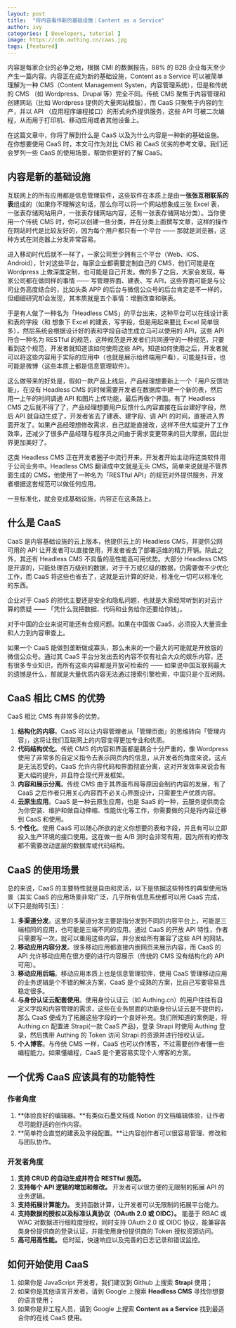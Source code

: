 ```yaml
---
layout: post
title:  "将内容看作新的基础设施：Content as a Service"
author: ivy
categories: [ Developers, tutorial ]
image: https://cdn.authing.cn/caas.jpg
tags: [featured]
---
```

内容是每家企业的必争之地，根据 CMI 的数据报告，88% 的 B2B 企业每天至少产生一篇内容。内容正在成为新的基础设施，Content as a Service 可以被简单理解为一种 CMS（Content Management Systen，内容管理系统），但是和传统的 CMS （如 Wordpress、Drupal 等）完全不同。传统 CMS 聚焦于内容管理和创建网站（比如 Wordpress 提供的大量网站模版），而 CaaS 只聚焦于内容的生产，并以 API （应用程序编程接口）的形式向外提供服务，这些 API 可被二次编程，从而用于打印机、移动应用或者其他设备上。

在这篇文章中，你将了解到什么是 CaaS 以及为什么内容是一种新的基础设施。在你想要使用 CaaS 时，本文可作为对比 CMS 和 CaaS 优劣的参考文章。我们还会罗列一些 CaaS 的使用场景，帮助你更好的了解 CaaS。

## 内容是新的基础设施

互联网上的所有应用都是信息管理软件，这些软件在本质上是由**一张张互相联系的表**组成的（如果你不理解这句话，那么你可以将一个网站想象成三张 Excel 表，一张表存储网站用户，一张表存储网站内容，还有一张表存储网站分类）。当你使用一个传统 CMS 时，你可以创建一些分类，并在分类上面撰写文章，这样的操作在网站时代是比较友好的，因为每个用户都只有一个平台 —— 那就是浏览器，这种方式在浏览器上分发非常容易。

进入移动时代后就不一样了，一家公司至少拥有三个平台（Web、iOS、Android），针对这些平台，每家企业都需要定制自己的 CMS，他们可能是在 Wordpress 上做深度定制，也可能是自己开发。做的多了之后，大家会发现，每家公司都在做同样的事情 —— 写管理界面、建表、写 API，这些界面可能是与公司业务高度结合的，比如头条 APP 的后台与微信公众号的后台肯定是不一样的。但细细研究却会发现，其本质就是五个事情：增删改查和联表。

于是有人做了一种名为「Headless CMS」的平台出来，这种平台可以在线设计表和表的字段（和 想象下 Excel 的建表，写字段，但是用起来要比 Excel 简单很多），然后系统会根据设计好的表和字段自动生成立马可以使用的 API，这些 API 符合一种名为 RESTful 的规范，这种规范是开发者们共同遵守的一种规范，只要看到这个规范，开发者就知道该如何使用这些 API。知道如何使用之后，开发者就可以将这些内容用于实际的应用中（也就是展示给终端用户看），可能是抖音，也可能是微博（这些本质上都是信息管理软件）。

这么做带来的好处是，假如一款产品上线后，产品经理想要新上一个「用户反馈功能」，在没有 Headless CMS 的时候需要开发者在数据库中建一个新的表，然后用一上午的时间调通 API 和图片上传功能，最后再做个界面。有了 Headless CMS 之后就不得了了，产品经理想要用户反馈什么内容直接在后台建好字段，然后 API 就自动生成了，开发者省去了建表、建字段、调 API 的时间，直接进入界面开发了。如果产品经理想修改需求，自己就能直接改，这样不但大幅提升了工作效率，还减少了很多产品经理与程序员之间由于需求变更带来的巨大摩擦，因此世界更加美好了。

这类 Headless CMS 正在开发者圈子中流行开来，开发者开始主动将这类软件用于公司业务中。Headless CMS 翻译成中文就是无头 CMS，简单来说就是不管界面生成的 CMS，他使用了一种名为「RESTful API」的规范对外提供服务，开发者根据这套规范可以做任何应用。

一旦标准化，就会变成基础设施，内容正在这条路上。

## 什么是 CaaS

CaaS 是内容基础设施的云上版本，他提供云上的 Headless CMS，并提供公网可用的 API 让开发者可以直接使用，开发者省去了部署运维的精力开销。除此之外，其还有 Headless CMS 不具备的高性能高可用优势。大部分 Headless CMS 是开源的，只能处理百万级别的数据，对于千万或亿级的数据，仍需要做不少优化工作，而 CaaS 将这些也省去了，这就是云计算的好处，标准化一切可以标准化的东西。

企业对于 CaaS 的担忧主要还是安全和隐私问题，也就是大家经常听到的对云计算的质疑 —— 「凭什么我把数据、代码和业务给你还要给你钱」。

对于中国的企业来说可能还有合规问题。如果在中国做 CaaS，必须投入大量资金和人力到内容审查上。

如果一个 CaaS 能做到垄断做成寡头，那么未来的一个最大的可能就是开放版的微信公众号。通过其 CaaS 平台分发出去的内容不仅有社会大众的娱乐内容，还有很多专业知识，而所有这些内容都是开放可检索的 —— 如果说中国互联网最大的遗憾是什么，那就是大量优质内容无法通过搜索引擎检索，中国只是个互闭网。

## CaaS 相比 CMS 的优势

CaaS 相比 CMS 有非常多的优势。

1. **结构化的内容**。CaaS 可以让内容管理者从「管理页面」的思维转向「管理内容」，这将让我们互联网上的内容变得更加专业和优质。
2. **代码结构优化**。传统 CMS 的内容和界面都是耦合十分严重的，像 Wordpress 使用了非常多的自定义指令去表示网页内的信息，从开发者的角度来说，这点是无法忍受的。CaaS 允许内容代码和界面彻底分离，这对开发效率来说会有更大幅的提升，并且符合现代开发框架。
3. **内容和展示分离**。传统 CMS 由于其界面布局等原因会制约内容的发展，有了 CaaS 之后作者只用关心内容而不必关心界面设计，只需要生产优质内容。
4. **云原生应用**。CaaS 是一种云原生应用，也是 SaaS 的一种，云服务提供商会为你安装、维护和做自动伸缩、性能优化等工作，你需要做的只是将内容迁移到 CaaS 和使用。
5. **个性化**。使用 CaaS 可以随心所欲的定义你想要的表和字段，并且有可以立即投入生产环境的接口使用。这在做一些 A/B 测时会非常有用，因为所有的修改都不需要改动底层的数据库或代码结构。

## CaaS 的使用场景

总的来说，CaaS 的主要特性就是自由和灵活，以下是依据这些特性的典型使用场景（其实 CaaS 的应用场景非常广泛，几乎所有信息系统都可以用 CaaS 完成，以下只是抛砖引玉）：

1. **多渠道分发**。这里的多渠道分发主要是指分发到不同的内容平台上，可能是三端相同的应用，也可能是三端不同的应用。通过 CaaS 的开放 API 特性，作者只需要写一次，就可以重用这些内容，并分发给所有兼容了这些 API 的网站。
2. **移动应用内容分发**。很多移动应用都直接内嵌网页来展示内容，而 CaaS 的 API 允许移动应用在很方便的进行内容展示（传统的 CMS 没有结构化的 API 可用）。
3. **移动应用后端**。移动应用本质上也是信息管理软件，使用 CaaS 管理移动应用的业务逻辑是个不错的解决方案，CaaS 是个成熟的方案，比自己写要容易且稳定很多。
4. **与身份认证云配套使用**。使用身份认证云（如 Authing.cn）的用户往往有自定义字段和内容管理的需求，这些在业务层面的功能身份认证云是不提供的，那么 CaaS 便成为了拓展这些字段的一个良好补充。我们所知道的案例是，将 Authing.cn 配置进 Strapi(一款 CaaS 产品)，登录 Strapi 时使用 Authing 登录，然后携带 Authing 的 Token 访问 Strapi 的资源并进行授权认证。
5. **个人博客**。与传统 CMS 一样，CaaS 也可以作博客，不过需要创作者懂一些编程能力。如果懂编程，CaaS 是个更容易实现个人博客的方案。


## 一个优秀 CaaS 应该具有的功能特性

### 作者角度

1. **体验良好的编辑器。**有类似石墨文档或 Notion 的文档编辑体验，让作者尽可能舒适的创作内容。
2. **简单符合直觉的建表及字段配置。**让内容创作者可以很容易管理、修改和与团队协作。

### 开发者角度

1. **支持 CRUD 的自动生成并符合 RESTful 规范。** 
2. **支持每个 API 逻辑的增加和修改。** 开发者可以很方便的无限制的拓展 API 的业务逻辑。
3. **支持拓展计算能力。** 支持函数计算，让开发者可以无限制的拓展平台能力。
4. **支持数据的授权以及标准认真协议（OAuth 2.0 或 OIDC）。** 能基于 RBAC 或 WAC 对数据进行细粒度授权，同时支持 OAuth 2.0 或 OIDC 协议，能兼容各类身份提供商的登录认证，并能使用身份提供商的 Token 授权资源访问。
5. **高可用高性能。** 低时延，快速响应以及完善的日志记录和错误监控。

## 如何开始使用 CaaS

1. 如果你是 JavaScript 开发者，我们建议到 Github 上搜索 **Strapi** 使用；
2. 如果你是其他语言开发者，请到 Google 上搜索 **Headless CMS** 寻找你想要的语言使用；
3. 如果你是非工程人员，请到 Google 上搜索 **Content as a Service** 找到最适合你的在线 CaaS 使用。

